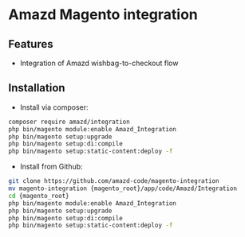 # Amazd Magento integration

## Features

- Integration of Amazd wishbag-to-checkout flow

## Installation

- Install via composer:

```sh
composer require amazd/integration
php bin/magento module:enable Amazd_Integration
php bin/magento setup:upgrade
php bin/magento setup:di:compile
php bin/magento setup:static-content:deploy -f
```

- Install from Github:

```sh
git clone https://github.com/amazd-code/magento-integration
mv magento-integration {magento_root}/app/code/Amazd/Integration
cd {magento_root}
php bin/magento module:enable Amazd_Integration
php bin/magento setup:upgrade
php bin/magento setup:di:compile
php bin/magento setup:static-content:deploy -f
```
